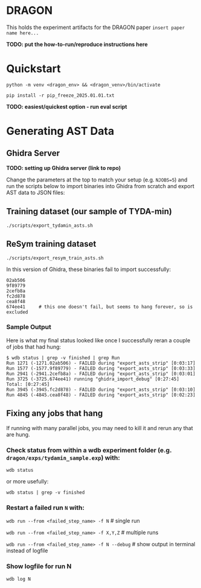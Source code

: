 # DRAGON

This holds the experiment artifacts for the DRAGON paper `insert paper name here...`


**TODO: put the how-to-run/reproduce instructions here**

# Quickstart
`python -m venv <dragon_env> && <dragon_venv>/bin/activate`

`pip install -r pip_freeze_2025.01.01.txt`

**TODO: easiest/quickest option - run eval script**

# Generating AST Data

## Ghidra Server
**TODO: setting up Ghidra server (link to repo)**

Change the parameters at the top to match your setup (e.g. `NJOBS=5`) and
run the scripts below to import binaries into Ghidra from scratch and
export AST data to JSON files:

## Training dataset (our sample of TYDA-min)

`./scripts/export_tydamin_asts.sh`

## ReSym training dataset

`./scripts/export_resym_train_asts.sh`

In this version of Ghidra, these binaries fail to import successfully:
~~~
02ab506
9f89779
2cefb8a
fc2d878
cea8f48
674ee41     # this one doesn't fail, but seems to hang forever, so is excluded
~~~

### Sample Output
Here is what my final status looked like once I successfully reran a couple of
jobs that had hung:

~~~
$ wdb status | grep -v finished | grep Run
Run 1271 (-1271.02ab506) - FAILED during "export_asts_strip" [0:03:17]
Run 1577 (-1577.9f89779) - FAILED during "export_asts_strip" [0:03:33]
Run 2941 (-2941.2cefb8a) - FAILED during "export_asts_strip" [0:03:01]
Run 3725 (-3725.674ee41) running "ghidra_import_debug" [0:27:45] Total: [0:27:45]
Run 3945 (-3945.fc2d878) - FAILED during "export_asts_strip" [0:03:10]
Run 4845 (-4845.cea8f48) - FAILED during "export_asts_strip" [0:02:23]
~~~

## Fixing any jobs that hang
If running with many parallel jobs, you may need to kill it and rerun any
that are hung.

### Check status from within a wdb experiment folder (e.g. `dragon/exps/tydamin_sample.exp`) with:

`wdb status`

or more usefully:

`wdb status | grep -v finished`

### Restart a failed run `N` with:

`wdb run --from <failed_step_name> -f N` # single run

`wdb run --from <failed_step_name> -f X,Y,Z` # multiple runs

`wdb run --from <failed_step_name> -f N --debug` # show output in terminal instead of logfile

### Show logfile for run N

`wdb log N`